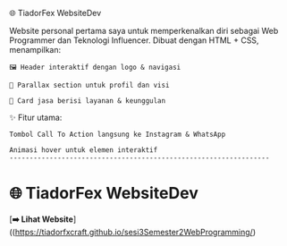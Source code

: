 🌐 TiadorFex WebsiteDev

Website personal pertama saya untuk memperkenalkan diri sebagai Web Programmer dan Teknologi Influencer.
Dibuat dengan HTML + CSS, menampilkan:

    🖼 Header interaktif dengan logo & navigasi

    📜 Parallax section untuk profil dan visi

    💼 Card jasa berisi layanan & keunggulan

✨ Fitur utama:

    Tombol Call To Action langsung ke Instagram & WhatsApp

    Animasi hover untuk elemen interaktif
    -----------------------------------------------------------------
# 🌐 TiadorFex WebsiteDev
[**➡️ Lihat Website**]((https://tiadorfxcraft.github.io/sesi3Semester2WebProgramming/)

